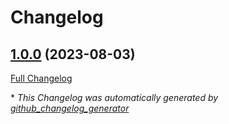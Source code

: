 # Changelog

## [1.0.0](https://github.com/telekom-mms/terraform-azuredevops-build/tree/1.0.0) (2023-08-03)

[Full Changelog](https://github.com/telekom-mms/terraform-azuredevops-build/compare/d554fc9eed0ececba51e18ab845bd4213c16b67f...1.0.0)



\* *This Changelog was automatically generated by [github_changelog_generator](https://github.com/github-changelog-generator/github-changelog-generator)*
